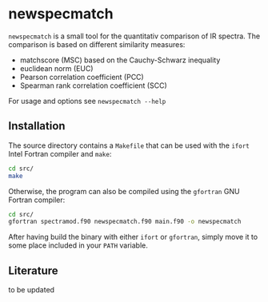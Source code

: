 # newspecmatch
`newspecmatch` is a small tool for the quantitativ comparison of IR spectra.
The comparison is based on different similarity measures:
- matchscore (MSC) based on the Cauchy-Schwarz inequality
- euclidean norm (EUC)
- Pearson correlation coefficient (PCC)
- Spearman rank correlation coefficient (SCC)

For usage and options see `newspecmatch --help`

## Installation
The source directory contains a `Makefile` that can be used with the `ifort` Intel Fortran compiler and `make`:
```bash
cd src/
make
```

Otherwise, the program can also be compiled using the `gfortran` GNU Fortran compiler:
```bash
cd src/
gfortran spectramod.f90 newspecmatch.f90 main.f90 -o newspecmatch
```

After having build the binary with either `ifort` or `gfortran`, simply move it to some place included in your `PATH` variable.


## Literature
to be updated
